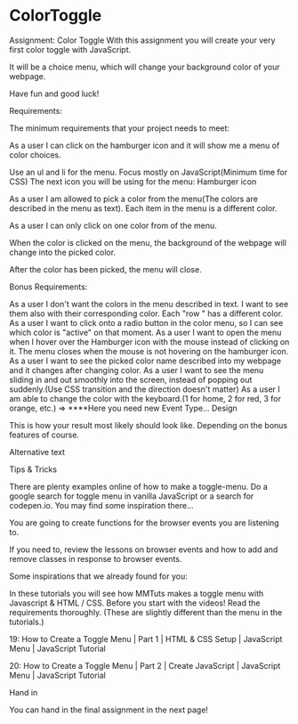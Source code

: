 # ColorToggle
Assignment: Color Toggle
With this assignment you will create your very first color toggle with JavaScript.

It will be a choice menu, which will change your background color of your webpage.

Have fun and good luck!

Requirements:

The minimum requirements that your project needs to meet:

As a user I can click on the hamburger icon and it will show me a menu of color choices.

Use an ul and li for the menu.
Focus mostly on JavaScript(Minimum time for CSS)
The next icon you will be using for the menu:
Hamburger icon

As a user I am allowed to pick a color from the menu(The colors are described in the menu as text). Each item in the menu is a different color.

As a user I can only click on one color from of the menu.

When the color is clicked on the menu, the background of the webpage will change into the picked color.

After the color has been picked, the menu will close.

Bonus Requirements:

As a user I don't want the colors in the menu described in text. I want to see them also with their corresponding color. Each "row " has a different color.
As a user I want to click onto a radio button in the color menu, so I can see which color is "active" on that moment.
As a user I want to open the menu when I hover over the Hamburger icon with the mouse instead of clicking on it. The menu closes when the mouse is not hovering on the hamburger icon.
As a user I want to see the picked color name described into my webpage and it changes after changing color.
As a user I want to see the menu sliding in and out smoothly into the screen, instead of popping out suddenly.(Use CSS transition and the direction doesn't matter)
As a user I am able to change the color with the keyboard.(1 for home, 2 for red, 3 for orange, etc.) ⇒ ****Here you need new Event Type...
Design

This is how your result most likely should look like. Depending on the bonus features of course.

Alternative text

Tips & Tricks

There are plenty examples online of how to make a toggle-menu. Do a google search for toggle menu in vanilla JavaScript or a search for codepen.io. You may find some inspiration there...

You are going to create functions for the browser events you are listening to.

If you need to, review the lessons on browser events and how to add and remove classes in response to browser events.

Some inspirations that we already found for you:

In these tutorials you will see how MMTuts makes a toggle menu with Javascript & HTML / CSS. Before you start with the videos! Read the requirements thoroughly. (These are slightly different than the menu in the tutorials.)

19: How to Create a Toggle Menu | Part 1 | HTML & CSS Setup | JavaScript Menu | JavaScript Tutorial

20: How to Create a Toggle Menu | Part 2 | Create JavaScript | JavaScript Menu | JavaScript Tutorial

Hand in

You can hand in the final assignment in the next page!
